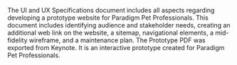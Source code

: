 The UI and UX Specifications document includes all aspects regarding developing a prototype website for Paradigm Pet Professionals. This document includes identifying audience and stakeholder needs, creating an additional web link on the website, a sitemap, navigational elements, a mid-fidelity wireframe, and a maintenance plan. 
The Prototype PDF was exported from Keynote. It is an interactive prototype created for Paradigm Pet Professionals. 
